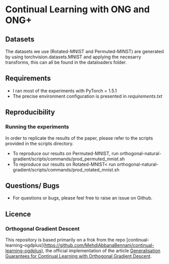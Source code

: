 # Continual Learning with ONG and ONG+

## Datasets

 The datasets we use (Rotated-MNIST and Permuted-MINST) are generated by using torchvision.datasets.MNIST and applying the necesarry transforms, this can all be found in the dataloaders folder.
 
## Requirements
- I ran most of the experiments with PyTorch = 1.5.1 
- The precise environment configuration is presented in *requirements.txt*


## Reproducibility

### Running the experiments
In order to replicate the results of the paper, please refer to the scripts provided in the scripts
 directory.
- To reproduce our results on Permuted-MNIST, run orthogonal-natural-gradient/scripts/commands/prod_permuted_mnist.sh
- To reproduce our results on Rotated-MNIST< run orthogonal-natural-gradient/scripts/commands/prod_rotated_mnist.sh

## Questions/ Bugs
- For questions or bugs, please feel free to raise an issue on Github.


## Licence
### Orthogonal Gradient Descent
This repository is based primarily on a frok from the repo [continual-learning-ogdplus[(https://github.com/MehdiAbbanaBennani/continual-learning-ogdplus), the official implementation of the article [Generalisation Guarantees for Continual Learning with Orthogonal
 Gradient
 Descent](https://arxiv.org/abs/2006.11942).
